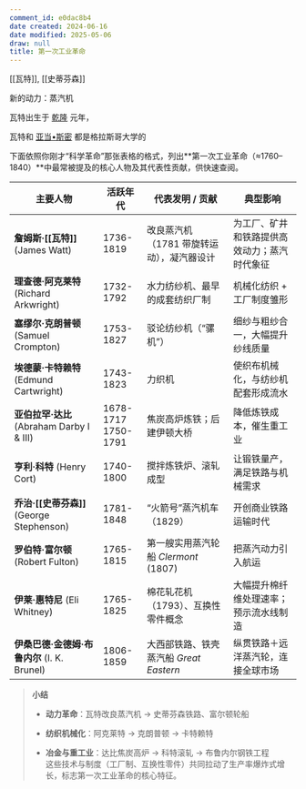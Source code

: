 ```yaml
---
comment_id: e0dac8b4
date created: 2024-06-16
date modified: 2025-05-06
draw: null
title: 第一次工业革命
---
```

[[瓦特]], [[史蒂芬森]]

新的动力：蒸汽机

瓦特出生于 [乾隆](乾隆.md) 元年，

瓦特和 [亚当•斯密](亚当•斯密.md) 都是格拉斯哥大学的

下面依照你刚才“科学革命”那张表格的格式，列出**第一次工业革命（≈1760–1840）**中最常被提及的核心人物及其代表性贡献，供快速查阅。

| 主要人物                                | 活跃年代                     | 代表发明 / 贡献                   | 典型影响                   |
| ----------------------------------- | ------------------------ | --------------------------- | ---------------------- |
| **詹姆斯·[[瓦特]]** (James Watt)         | 1736-1819                | 改良蒸汽机（1781 带旋转运动），凝汽器设计     | 为工厂、矿井和铁路提供高效动力；蒸汽时代象征 |
| **理查德·阿克莱特** (Richard Arkwright)    | 1732-1792                | 水力纺纱机、最早的成套纺织厂制             | 机械化纺织 + 工厂制度雏形         |
| **塞缪尔·克朗普顿** (Samuel Crompton)      | 1753-1827                | 驳论纺纱机（“骡机”）| 细纱与粗纱合一，大幅提升纱线质量       |
| **埃德蒙·卡特赖特** (Edmund Cartwright)    | 1743-1823                | 力织机                         | 使织布机械化，与纺纱机配套形成流水      |
| **亚伯拉罕·达比** (Abraham Darby I & III) | 1678-1717  <br>1750-1791 | 焦炭高炉炼铁；后建伊顿大桥               | 降低炼铁成本，催生重工业           |
| **亨利·科特** (Henry Cort)              | 1740-1800                | 搅拌炼铁炉、滚轧成型                  | 让锻铁量产，满足铁路与机械需求        |
| **乔治·[[史蒂芬森]]** (George Stephenson) | 1781-1848                | “火箭号”蒸汽机车（1829）| 开创商业铁路运输时代             |
| **罗伯特·富尔顿** (Robert Fulton)         | 1765-1815                | 第一艘实用蒸汽轮船 _Clermont_ (1807) | 把蒸汽动力引入航运              |
| **伊莱·惠特尼** (Eli Whitney)            | 1765-1825                | 棉花轧花机（1793）、互换性零件概念         | 大幅提升棉纤维处理速率；预示流水线制造    |
| **伊桑巴德·金德姆·布鲁内尔** (I. K. Brunel)    | 1806-1859                | 大西部铁路、铁壳蒸汽船 _Great Eastern_ | 纵贯铁路＋远洋蒸汽轮，连接全球市场      |

> **小结**
>
> - **动力革命**：瓦特改良蒸汽机 → 史蒂芬森铁路、富尔顿轮船
>
> - **纺织机械化**：阿克莱特 → 克朗普顿 → 卡特赖特
>
> - **冶金与重工业**：达比焦炭高炉 → 科特滚轧 → 布鲁内尔钢铁工程  
>     这些技术与制度（工厂制、互换性零件）共同拉动了生产率爆炸式增长，标志第一次工业革命的核心特征。
>
